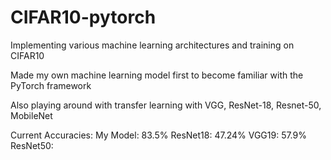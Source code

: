 # CIFAR10-pytorch
Implementing various machine learning architectures and training on CIFAR10

Made my own machine learning model first to become familiar with the PyTorch framework

Also playing around with transfer learning with VGG, ResNet-18, Resnet-50, MobileNet

Current Accuracies:
My Model: 83.5%
ResNet18: 47.24%
VGG19: 57.9%
ResNet50: 
